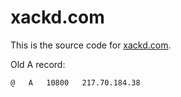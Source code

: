 # xackd.com

This is the source code for [xackd.com](https://xackd.com).


Old A record: 

    @	A	10800	217.70.184.38